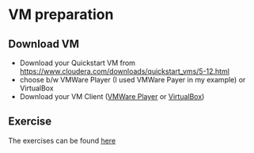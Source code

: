 # VM preparation

## Download VM
- Download your Quickstart VM from https://www.cloudera.com/downloads/quickstart_vms/5-12.html 
- choose b/w VMWare Player (I used VMWare Payer in my example) or VirtualBox
- Download your VM Client ([VMWare Player](https://www.cloudera.com/downloads/quickstart_vms/5-12.html/vmware_workstation_player/12_0) or [VirtualBox](https://www.virtualbox.org/wiki/Downloads))

## Exercise
The exercises can be found [here](exercise.md)
